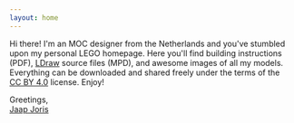 ```yaml
---
layout: home
---
```


Hi there! I'm an MOC designer from the Netherlands and you've stumbled
upon my personal LEGO homepage. Here you'll find building instructions
(PDF), [LDraw](https://ldraw.org/) source files (MPD), and awesome
images of all my models. Everything can be downloaded and shared
freely under the terms of the
[CC BY 4.0](https://creativecommons.org/licenses/by/4.0/) license.
Enjoy!

Greetings,  
[Jaap Joris](https://jaapjoris.nl/)

